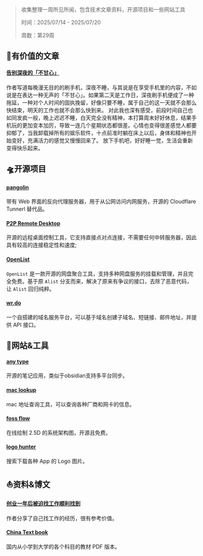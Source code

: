 >收集整理一周所见所闻，包含技术文章资料，开源项目和一些网站工具
>
>时间：2025/07/14 - 2025/07/20
>
>周数：第29周

## 📜有价值的文章

#### [告别深夜的「不甘心」](https://blog.solazy.me/20250710/)

作者写道每晚漫无目的的刷手机，深夜不睡，与其说是在享受手机里的内容，不如说是在表达一种无声的「不甘心」。如果第二天是工作日，深夜刷手机便成了一种拖延，一种对个人时间的固执挽留，好像只要不睡，属于自己的这一天就不会那么快结束，明天的工作也就不会那么快到来。
对此我也深有感受，前段时间自己也如同发疯一般，晚上迟迟不睡，白天完全没有精神，本打算周末好好休息，结果手机玩的更加变本加厉，导致一连几个星期状态都很差。心情也变得很差感觉人都要抑郁了，当我卸载掉所有的娱乐软件，十点前准时躺在床上以后，身体和精神也开始变好，充满活力的感觉又慢慢回来了。
放下手机吧，好好睡一觉，生活会重新变得快乐起来。

## 🛸开源项目

#### [pangolin](https://github.com/fosrl/pangolin)

带有 Web 界面的反向代理服务器，用于从公网访问内网服务，开源的 Cloudflare Tunnerl 替代品。

#### [P2P Remote Desktop](https://github.com/miroslavpejic85/p2p)

开源的远程桌面控制工具，它支持直接点对点连接，不需要任何中转服务器，因此具有较高的连接稳定性和速度;

#### [OpenList](https://github.com/OpenListTeam/OpenList)

`OpenList` 是一款开源的网盘聚合工具，支持多种网盘服务的挂载和管理，并且完全免费。基于原 `Alist` 分支而来，解决了原来有争议的接口，去除了恶意代码，让 `Alist` 回归纯粹。

#### [wr.do](https://github.com/oiov/wr.do)

一个自搭建的域名服务平台，可以基于域名创建子域名、短链接、邮件地址，并提供 API 接口。

## 🚀网站&工具

#### [any type](https://download.anytype.io/)

开源的笔记应用，类似于obsidian支持多平台同步。

#### [mac lookup](https://maclookup.app/)

mac 地址查询工具，可以查询各种厂商和网卡的信息。

#### [foss flow](https://stan-smith.github.io/FossFLOW/)

在线绘制 2.5D 的系统架构图，开源且免费。

#### [logo hunter](https://www.uwarp.design/logo-hunter)

搜索下载各种 App 的 Logo 图片。

## ⛵资料&博文

#### [创业一年后被迫找工作顺利找到](https://www.v2ex.com/t/1139000#reply3)

作者分享了自己找工作的经历，很有参考价值。

#### [China Text book](https://github.com/TapXWorld/ChinaTextbook)

国内从小学到大学的各个科目的教材 PDF 版本。